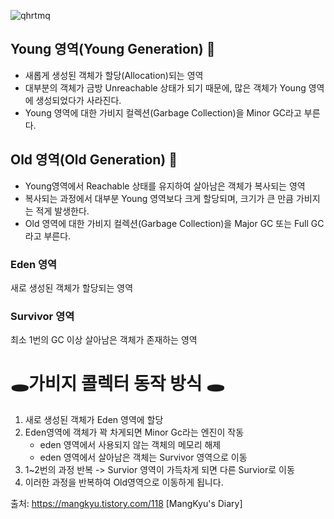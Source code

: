 ![qhrtmq](C:\Users\nojon\Desktop\qhrtmq.png)  



## Young 영역(Young Generation) :baby:

- 새롭게 생성된 객체가 할당(Allocation)되는 영역
- 대부분의 객체가 금방 Unreachable 상태가 되기 때문에, 많은 객체가 Young 영역에 생성되었다가 사라진다.
- Young 영역에 대한 가비지 컬렉션(Garbage Collection)을 Minor GC라고 부른다.

## Old 영역(Old Generation) :older_man:

- Young영역에서 Reachable 상태를 유지하여 살아남은 객체가 복사되는 영역
- 복사되는 과정에서 대부분 Young 영역보다 크게 할당되며, 크기가 큰 만큼 가비지는 적게 발생한다.
- Old 영역에 대한 가비지 컬렉션(Garbage Collection)을 Major GC 또는 Full GC라고 부른다.

### Eden 영역

새로 생성된 객체가 할당되는 영역

### Survivor 영역

최소 1번의 GC 이상 살아남은 객체가 존재하는 영역





#  :hole:가비지 콜렉터 동작 방식 :hole:



1. 새로 생성된 객체가 Eden 영역에 할당
2. Eden영역에 객체가 꽉 차게되면 Minor Gc라는 엔진이 작동
   - eden 영역에서 사용되지 않는 객체의 메모리 해제
   - eden 영역에서 살아남은 객체는 Survivor 영역으로 이동
3.  1~2번의 과정 반복 -> Survior 영역이 가득차게 되면 다른 Survior로 이동
4. 이러한 과정을 반복하여 Old영역으로 이동하게 됩니다. 















출처: https://mangkyu.tistory.com/118 [MangKyu's Diary]